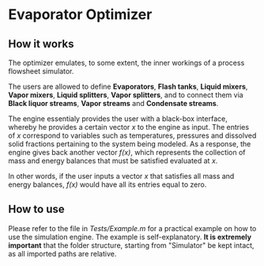 # Evaporator Optimizer

## How it works

The optimizer emulates, to some extent, the inner workings of a process flowsheet simulator.

The users are allowed to define **Evaporators**, **Flash tanks**, **Liquid mixers**, **Vapor mixers**, **Liquid splitters**, **Vapor splitters**, and to connect them via **Black liquor streams**, **Vapor streams** and **Condensate streams**.

The engine essentialy provides the user with a black-box interface, whereby he provides a certain vector *x* to the engine as input. The entries of *x* correspond to variables such as temperatures, pressures and dissolved solid fractions pertaining to the system being modeled. As a response, the engine gives back another vector *f(x)*, which represents the collection of mass and energy balances that must be satisfied evaluated at *x*.

In other words, if the user inputs a vector *x* that satisfies all mass and energy balances, *f(x)* would have all its entries equal to zero.


## How to use

Please refer to the file in *Tests/Example.m* for a practical example on how to use the simulation engine. The example is self-explanatory. **It is extremely important** that the folder structure, starting from "Simulator" be kept intact, as all imported paths are relative.
